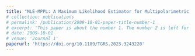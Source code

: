 ```yaml
---
title: "MLE-MPPL: A Maximum Likelihood Estimator for Multipolarimetric Phase Linking in MTInSAR"
# collection: publications
# permalink: /publication/2009-10-01-paper-title-number-1
# excerpt: 'This paper is about the number 1. The number 2 is left for future work.'
# date: 2009-10-01
# venue: 'Journal 1'
paperurl: 'https://doi.org/10.1109/TGRS.2023.3243220'
---
```

